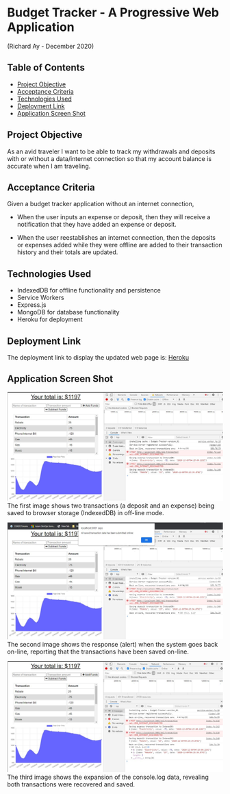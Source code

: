 # Budget Tracker - A Progressive Web Application
(Richard Ay - December 2020)


## Table of Contents
* [Project Objective](#project-objective)
* [Acceptance Criteria](#acceptance-criteria)
* [Technologies Used](#technologies-used)
* [Deployment Link](#deployment-link)
* [Application Screen Shot](#application-screen-shot)


## Project Objective
As an avid traveler I want to be able to track my withdrawals and deposits with or without a data/internet connection
so that my account balance is accurate when I am traveling. 

## Acceptance Criteria
Given a budget tracker application without an internet connection,

* When the user inputs an expense or deposit, then they will receive a notification that they have added an expense or deposit.

* When the user reestablishes an internet connection, then the deposits or expenses added while they were offline are added to their transaction history and their totals are updated.


## Technologies Used

* IndexedDB for offline functionality and persistence
* Service Workers
* Express.js
* MongoDB for database functionality
* Heroku for deployment


## Deployment Link
The deployment link to display the updated web page is: 
[Heroku](https://budget-tracker-ray.herokuapp.com/) 



## Application Screen Shot

![Budget-Tracker Image 1](./Images/off-line1.jpg) The first image shows two transactions (a deposit and an expense) being saved to browser storage (IndexedDB) in off-line mode.

![Budget-Tracker Image 2](./Images/off-line2.jpg) The second image shows the response (alert) when the system goes back on-line, reporting that the transactions have been saved on-line.

![Budget-Tracker Image 3](./Images/on-line3.jpg) The third image shows the expansion of the console.log data, revealing both transactions were recovered and saved.